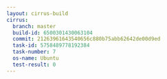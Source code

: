 ```yaml
---
layout: cirrus-build
cirrus:
  branch: master
  build-id: 6500301430063104
  commit: 21263961643540656c880b75abb62642de00d9ed
  task-id: 5758489778192384
  task-number: 7
  os-name: Ubuntu
  test-result: 0
---
```


